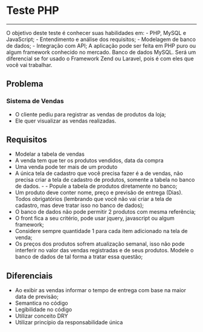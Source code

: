 # Teste PHP
<hr>
O objetivo deste teste é conhecer suas habilidades em: 
- PHP, MySQL e JavaScript;  
- Entendimento e análise dos requisitos;  
- Modelagem de banco de dados;  
- Integração com API;  
A aplicação pode ser feita em PHP puro ou algum framework conhecido no mercado. Banco de dados MySQL. Será um diferencial se for usado o Framework Zend ou Laravel, pois é com eles que você vai trabalhar.  

## Problema
### Sistema de Vendas
- O cliente pediu para registrar as vendas de produtos da loja;
- Ele quer visualizar as vendas realizadas.
## Requisitos
- Modelar a tabela de vendas
- A venda tem que ter os produtos vendidos, data da compra
- Uma venda pode ter mais de um produto
- A única tela de cadastro que você precisa fazer é a de vendas, não precisa criar a tela de cadastro de produtos, somente a tabela no banco de dados. - - Popule a tabela de produtos diretamente no banco;
- Um produto deve conter nome, preço e previsão de entrega (Dias). Todos obrigatórios (lembrando que você não vai criar a tela de cadastro, mas deve tratar isso no banco de dados);
- O banco de dados não pode permitir 2 produtos com mesma referência;
- O front fica a seu critério, pode usar jquery, javascript ou algum framework;
- Considere sempre quantidade 1 para cada item adicionado na tela de venda;
- Os preços dos produtos sofrem atualização semanal, isso não pode interferir no valor das vendas registradas e de seus produtos. Modele o banco de dados de tal forma a tratar essa questão;
## Diferenciais
- Ao exibir as vendas informar o tempo de entrega com base na maior data de previsão;
- Semantica no código
- Legibilidade no código
- Utilizar conceito DRY
- Utilizar princípio da responsabilidade única